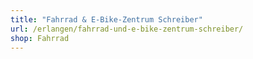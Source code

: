 ```yaml
---
title: "Fahrrad & E-Bike-Zentrum Schreiber"
url: /erlangen/fahrrad-und-e-bike-zentrum-schreiber/
shop: Fahrrad
---
```

